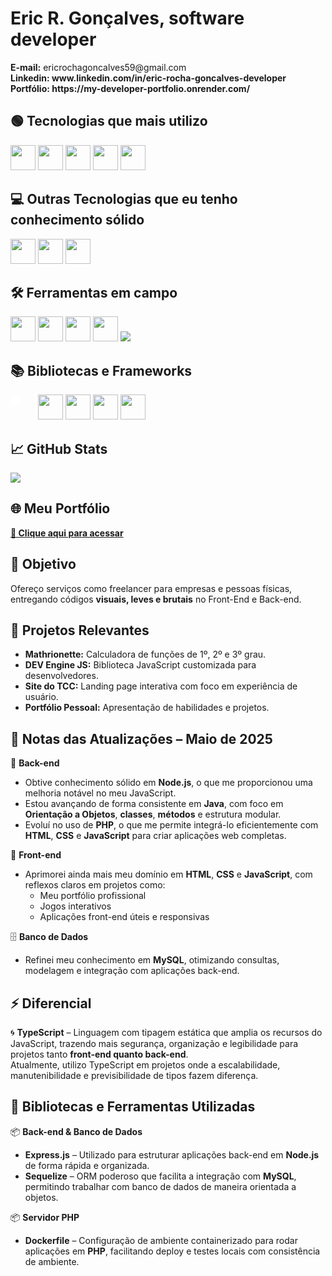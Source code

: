 


 <h1 align="start"> Eric R. Gonçalves, software developer </h1>

<p align="start">
  <strong>E-mail:</strong> ericrochagoncalves59@gmail.com<br>
  <strong>Linkedin: www.linkedin.com/in/eric-rocha-goncalves-developer </strong> <br>
  <strong>Portfólio: https://my-developer-portfolio.onrender.com/</strong>
</p>

<h2 align="start">🟢 Tecnologias que mais utilizo</h2>

<p align="start">
  <img src="https://cdn.jsdelivr.net/gh/devicons/devicon/icons/html5/html5-original.svg" height="40"/>
  <img src="https://cdn.jsdelivr.net/gh/devicons/devicon/icons/css3/css3-original.svg" height="40"/>
  <img src="https://cdn.jsdelivr.net/gh/devicons/devicon/icons/javascript/javascript-original.svg" height="40"/>
 
  <img src="https://cdn.jsdelivr.net/gh/devicons/devicon/icons/java/java-original.svg" height="40"/>
  
  
   <img src="https://cdn.jsdelivr.net/gh/devicons/devicon/icons/mysql/mysql-original.svg" height="40"/>
</p>

<h2 align="start">💻 Outras Tecnologias que eu tenho conhecimento sólido</h2>

<p align="start">
 <img src="https://cdn.jsdelivr.net/gh/devicons/devicon/icons/php/php-original.svg" height="40"/>
 <img src="https://cdn.jsdelivr.net/gh/devicons/devicon/icons/typescript/typescript-original.svg" height="40"/>
 <img src="https://cdn.jsdelivr.net/gh/devicons/devicon/icons/nodejs/nodejs-original.svg" height="40"/>

</p>

<h2 align="start">🛠️ Ferramentas em campo</h2>

<p align="start">
  <img src="https://cdn.jsdelivr.net/gh/devicons/devicon/icons/vscode/vscode-original.svg" height="40"/>
 <img src="https://cdn.jsdelivr.net/gh/devicons/devicon/icons/intellij/intellij-original.svg" height="40"/>
  <img src="https://cdn.jsdelivr.net/gh/devicons/devicon/icons/git/git-original.svg" height="40"/>
  <img src="https://cdn.jsdelivr.net/gh/devicons/devicon/icons/github/github-original.svg" height="40"/>
  <img src="https://img.shields.io/badge/Render-00FF7F?style=for-the-badge&logo=render&logoColor=black">
</p>


<h2 align="start">📚 Bibliotecas e Frameworks</h2>

<p align="start">
  <img src="https://cdn.jsdelivr.net/gh/devicons/devicon/icons/express/express-original.svg" height="40" style="filter: brightness(0) invert(1);" />
  <img src="https://cdn.jsdelivr.net/gh/devicons/devicon/icons/sequelize/sequelize-original.svg" height="40"/>
  <img src="https://cdn.jsdelivr.net/gh/devicons/devicon/icons/npm/npm-original-wordmark.svg" height="40"/>
  <img src="https://cdn.jsdelivr.net/gh/devicons/devicon/icons/jquery/jquery-original.svg" height="40"/>
  <img src="https://cdn.jsdelivr.net/gh/devicons/devicon/icons/handlebars/handlebars-original.svg" height="40"/>





</p>




<h2 align="start">📈 GitHub Stats</h2>


<p align="start">
  <img src="https://github-readme-stats.vercel.app/api/top-langs?username=EricRochaGoncalves&layout=compact&langs_count=10&theme=dark&hide_border=false&card_width=475" />
</p>






<h2 align="start">🌐 Meu Portfólio</h2>

<p align="start">
  <a href="https://my-developer-portfolio.onrender.com"><strong>🔗 Clique aqui para acessar</strong></a>
</p>

<h2 align="start">🎯 Objetivo</h2>

<p align="start">
  Ofereço serviços como freelancer para empresas e pessoas físicas, entregando códigos <strong>visuais, leves e brutais</strong> no Front-End e Back-end.
</p>

<h2 align="start">💼 Projetos Relevantes</h2>

<ul align="start">
  <li><strong>Mathrionette:</strong> Calculadora de funções de 1º, 2º e 3º grau.</li>
  <li><strong>DEV Engine JS:</strong> Biblioteca JavaScript customizada para desenvolvedores.</li>
  <li><strong>Site do TCC:</strong> Landing page interativa com foco em experiência de usuário.</li>
  <li><strong>Portfólio Pessoal:</strong> Apresentação de habilidades e projetos.</li>
</ul>

## 📌 Notas das Atualizações – Maio de 2025

🧠 **Back-end**
- Obtive conhecimento sólido em **Node.js**, o que me proporcionou uma melhoria notável no meu JavaScript.
- Estou avançando de forma consistente em **Java**, com foco em **Orientação a Objetos**, **classes**, **métodos** e estrutura modular.
- Evoluí no uso de **PHP**, o que me permite integrá-lo eficientemente com **HTML**, **CSS** e **JavaScript** para criar aplicações web completas.

🎨 **Front-end**
- Aprimorei ainda mais meu domínio em **HTML**, **CSS** e **JavaScript**, com reflexos claros em projetos como:
  - Meu portfólio profissional
  - Jogos interativos
  - Aplicações front-end úteis e responsivas

🗄️ **Banco de Dados**
- Refinei meu conhecimento em **MySQL**, otimizando consultas, modelagem e integração com aplicações back-end.

## ⚡ Diferencial

🌀 **TypeScript** – Linguagem com tipagem estática que amplia os recursos do JavaScript, trazendo mais segurança, organização e legibilidade para projetos tanto **front-end quanto back-end**.  
Atualmente, utilizo TypeScript em projetos onde a escalabilidade, manutenibilidade e previsibilidade de tipos fazem diferença.


## 🧰 Bibliotecas e Ferramentas Utilizadas

📦 **Back-end & Banco de Dados**
- **Express.js** – Utilizado para estruturar aplicações back-end em **Node.js** de forma rápida e organizada.
- **Sequelize** – ORM poderoso que facilita a integração com **MySQL**, permitindo trabalhar com banco de dados de maneira orientada a objetos.

📦 **Servidor PHP**
- **Dockerfile** – Configuração de ambiente containerizado para rodar aplicações em **PHP**, facilitando deploy e testes locais com consistência de ambiente.

